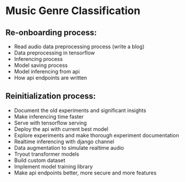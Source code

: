 # Music Genre Classification

## Re-onboarding process:
  - Read audio data preprocessing process (write a blog)
  - Data preprocessing in tensorflow
  - Inferencing process
  - Model saving process
  - Model inferencing from api
  - How api endpoints are written


## Reinitialization process:
  - Document the old experiments and significant insights
  - Make inferencing time faster
  - Serve with tensorflow serving
  - Deploy the api with current best model
  - Explore experiments and make thorough experiment documentation
  - Realtime inferencing with django channel
  - Data augmentation to simulate realtime audio
  - Tryout transformer models
  - Build custom dataset
  - Implement model training library
  - Make api endpoints better, more secure and more features

